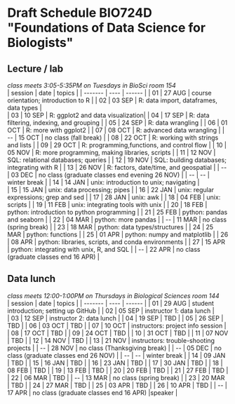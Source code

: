# Draft Schedule BIO724D "Foundations of Data Science for Biologists"  

## Lecture / lab

*class meets 3:05-5:35PM on Tuesdays in BioSci room 154*  
| session | date | topics |
| ------- | ---- | ------ |
| 01 | 27 AUG | course orientation; introduction to R |
| 02 | 03 SEP | R: data import, dataframes, data types |     
| 03 | 10 SEP | R: ggplot2 and data visualization| 
| 04 | 17 SEP | R: data filtering, indexing, and grouping |
| 05 | 24 SEP | R: data wrangling |
| 06 | 01 OCT | R: more with ggplot2 |
| 07 | 08 OCT | R: advanced data wrangling |
| -- | 15 OCT | no class (fall break) |
| 08 | 22 OCT | R: working with strings and lists |
| 09 | 29 OCT | R: programming,functions, and control flow |
| 10 | 05 NOV | R: more programming, making libraries, scripts |
| 11 | 12 NOV | SQL: relational databases; queries |
| 12 | 19 NOV | SQL: building databases; integrating with R |
| 13 | 26 NOV | R: factors, date/time, and geospatial |
| -- | 03 DEC | no class (graduate classes end evening 26 NOV) |
| -- | -- | winter break |
| 14 | 14 JAN | unix: introduction to unix; navigating |  
| 15 | 15 JAN | unix: data processing; pipes |
| 16 | 22 JAN | unix: regular expressions; grep and sed |
| 17 | 28 JAN | unix: awk |
| 18 | 04 FEB | unix: scripts |
| 19 | 11 FEB | unix: integrating tools with unix |
| 20 | 18 FEB | python: introduction to python programming |
| 21 | 25 FEB | python: pandas and seaborn |
| 22 | 04 MAR | python: more pandas |
| -- | 11 MAR | no class (spring break) |
| 23 | 18 MAR | python: data types/structures |
| 24 | 25 MAR | python: functions |
| 25 | 01 APR | python: numpy and matplotlib |
| 26 | 08 APR | python: libraries, scripts, and conda environments |
| 27 | 15 APR | python: integrating with unix, R, and SQL |
| -- | 22 APR | no class (graduate classes end 16 APR)  |

## Data lunch

*class meets 12:00-1:00PM on Thursdays in Biological Sciences room 144*  
| session | date | topics |
| ------- | ---- | ------ |
| 01 | 29 AUG | student introduction; setting up GitHub |
| 02 | 05 SEP | instructor 1: data lunch |     
| 03 | 12 SEP | instructor 2: data lunch | 
| 04 | 19 SEP | TBD | 
| 05 | 26 SEP | TBD | 
| 06 | 03 OCT | TBD | 
| 07 | 10 OCT | instructors: project info session | 
| 08 | 17 OCT | TBD | 
| 09 | 24 OCT | TBD | 
| 10 | 31 OCT | TBD | 
| 11 | 07 NOV | TBD | 
| 12 | 14 NOV | TBD | 
| 13 | 21 NOV | instructors: trouble-shooting projects | 
| -- | 28 NOV | no class (Thanksgiving break) | 
| -- | 05 DEC | no class (graduate classes end 26 NOV) |
| -- | -- | winter break |
| 14 | 09 JAN | TBD | 
| 15 | 16 JAN | TBD |
| 16 | 23 JAN | TBD |
| 17 | 30 JAN | TBD |
| 18 | 08 FEB | TBD |
| 19 | 13 FEB | TBD |
| 20 | 20 FEB | TBD |
| 21 | 27 FEB | TBD |
| 22 | 06 MAR | TBD |
| -- | 13 MAR | no class (spring break) |
| 23 | 20 MAR | TBD |
| 24 | 27 MAR | TBD |
| 25 | 03 APR | TBD |
| 26 | 10 APR | TBD |
| -- | 17 APR | no class (graduate classes end 16 APR) |speaker |
